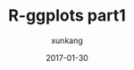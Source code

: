 ---
layout:     post
title:      "R-ggplots part1"
date:       2017-01-30
author:     "xunkang"
header-img: "img/post-bg-js-version.jpg"
tags:
    - 可视化

---